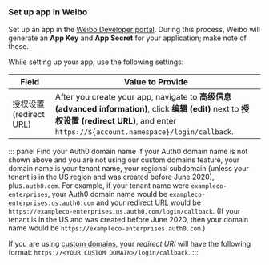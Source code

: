 ### Set up app in Weibo

Set up an app in the [Weibo Developer portal](https://open.weibo.com/apps/new). During this process, Weibo will generate an **App Key** and **App Secret** for your application; make note of these.

While setting up your app, use the following settings:

| Field | Value to Provide |
| - | - |
| 授权设置 (redirect URL) | After you create your app, navigate to **高级信息 (advanced information)**, click **编辑 (edit)** next to **授权设置 (redirect URL)**, and enter `https://${account.namespace}/login/callback`. |

::: panel Find your Auth0 domain name
If your Auth0 domain name is not shown above and you are not using our custom domains feature, your domain name is your tenant name, your regional subdomain (unless your tenant is in the US region and was created before June 2020), plus`.auth0.com`. For example, if your tenant name were `exampleco-enterprises`, your Auth0 domain name would be `exampleco-enterprises.us.auth0.com` and your redirect URL would be `https://exampleco-enterprises.us.auth0.com/login/callback`. (If your tenant is in the US and was created before June 2020, then your domain name would be `https://exampleco-enterprises.auth0.com`.)

If you are using [custom domains](https://auth0.com/docs/custom-domains), your <dfn data-key="callback">redirect URI</dfn> will have the following format: `https://<YOUR CUSTOM DOMAIN>/login/callback`.
:::
